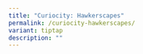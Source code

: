 ```yaml
---
title: "Curiocity: Hawkerscapes"
permalink: /curiocity-hawkerscapes/
variant: tiptap
description: ""
---
```

